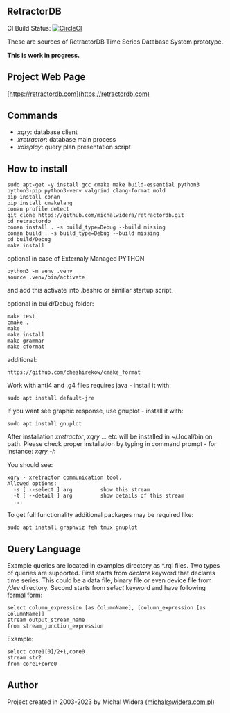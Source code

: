 RetractorDB
-----------------------------------------------------------------------

CI Build Status: [![CircleCI](https://circleci.com/gh/michalwidera/retractordb.svg?style=svg)](https://circleci.com/gh/michalwidera/retractordb)

[comment]: # (VSCode view: Ctrl+k,v)

These are sources of RetractorDB Time Series Database System prototype.

__This is work in progress.__

Project Web Page
-----------------------------------------------------------------------
[https://retractordb.com](https://retractordb.com)

Commands
-----------------------------------------------------------------------

* _xqry_: database client
* _xretractor_: database main process
* _xdisplay_: query plan presentation script

How to install
-----------------------------------------------------------------------

```
sudo apt-get -y install gcc cmake make build-essential python3 python3-pip python3-venv valgrind clang-format mold
pip install conan
pip install cmakelang
conan profile detect
git clone https://github.com/michalwidera/retractordb.git
cd retractordb
conan install . -s build_type=Debug --build missing
conan build . -s build_type=Debug --build missing
cd build/Debug
make install
```

optional in case of Externaly Managed PYTHON
```
python3 -m venv .venv
source .venv/bin/activate
```
and add this activate into .bashrc or simillar startup script.

optional in build/Debug folder:
```
make test
cmake .
make
make install
make grammar
make cformat
```

additional:

```
https://github.com/cheshirekow/cmake_format
```

Work with antl4 and .g4 files requires java - install it with:
```
sudo apt install default-jre
```

If you want see graphic response, use gnuplot - install it with:
```
sudo apt install gnuplot
```

After installation _xretractor_, _xqry_ ... etc will be installed in ~/.local/bin on path.
Please check proper installation by typing in command prompt - for instance: _xqry -h_

You should see:
```
xqry - xretractor communication tool.
Allowed options:
  -s [ --select ] arg         show this stream
  -t [ --detail ] arg         show details of this stream
  ...
```

To get full functionality additional packages may be required like:
```
sudo apt install graphviz feh tmux gnuplot
```

Query Language
-----------------------------------------------------------------------
Example queries are located in examples directory as *.rql files.
Two types of queries are supported.
First starts from _declare_ keyword that declares time series.
This could be a data file, binary file or even device file from _/dev_ directory.
Second starts from _select_ keyword and have following formal form:

```
select column_expression [as ColumnName], [column_expression [as ColumnName]]
stream output_stream_name
from stream_junction_expression
```

Example:
```
select core1[0]/2+1,core0
stream str2
from core1+core0
```

Author
-----------------------------------------------------------------------

Project created in 2003-2023 by Michal Widera
(michal@widera.com.pl)
